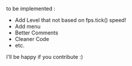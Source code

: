 to be implemented :

- Add Level that not based on fps.tick() speed!
- Add menu
- Better Comments
- Cleaner Code
- etc.

I'll be happy if you contribute :)